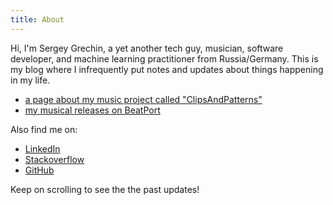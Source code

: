 ```yaml
---
title: About
---
```


Hi, I'm Sergey Grechin, a yet another tech guy, musician, software developer, and machine learning practitioner from Russia/Germany. This is my blog where I infrequently put notes and updates about things happening in my life.

* [a page about my music project called "ClipsAndPatterns"](https://grechin.org/clipsandpatterns.html)
* [my musical releases on BeatPort](https://www.beatport.com/artist/clipsandpatterns/625124)

Also find me on:
- [LinkedIn](https://www.linkedin.com/in/sergey-grechin-b2520832)
- [Stackoverflow](https://stackoverflow.com/users/1312695/sergey-grechin)
- [GitHub](https://github.com/hq9000)

Keep on scrolling to see the the past updates!